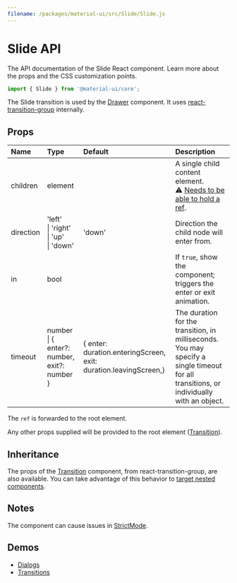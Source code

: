 ```yaml
---
filename: /packages/material-ui/src/Slide/Slide.js
---
```


<!--- This documentation is automatically generated, do not try to edit it. -->

# Slide API

<p class="description">The API documentation of the Slide React component. Learn more about the props and the CSS customization points.</p>

```js
import { Slide } from '@material-ui/core';
```

The Slide transition is used by the [Drawer](/components/drawers/) component.
It uses [react-transition-group](https://github.com/reactjs/react-transition-group) internally.

## Props

| Name | Type | Default | Description |
|:-----|:-----|:--------|:------------|
| <span class="prop-name">children</span> | <span class="prop-type">element</span> |  | A single child content element.<br>⚠️ [Needs to be able to hold a ref](/guides/composition/#caveat-with-refs). |
| <span class="prop-name">direction</span> | <span class="prop-type">'left'<br>&#124;&nbsp;'right'<br>&#124;&nbsp;'up'<br>&#124;&nbsp;'down'</span> | <span class="prop-default">'down'</span> | Direction the child node will enter from. |
| <span class="prop-name">in</span> | <span class="prop-type">bool</span> |  | If `true`, show the component; triggers the enter or exit animation. |
| <span class="prop-name">timeout</span> | <span class="prop-type">number<br>&#124;&nbsp;{ enter?: number, exit?: number }</span> | <span class="prop-default">{  enter: duration.enteringScreen,  exit: duration.leavingScreen,}</span> | The duration for the transition, in milliseconds. You may specify a single timeout for all transitions, or individually with an object. |

The `ref` is forwarded to the root element.

Any other props supplied will be provided to the root element ([Transition](https://reactcommunity.org/react-transition-group/transition/#Transition-props)).

## Inheritance

The props of the [Transition](https://reactcommunity.org/react-transition-group/transition/#Transition-props) component, from react-transition-group, are also available.
You can take advantage of this behavior to [target nested components](/guides/api/#spread).

## Notes

The component can cause issues in [StrictMode](https://reactjs.org/docs/strict-mode.html).

## Demos

- [Dialogs](/components/dialogs/)
- [Transitions](/components/transitions/)

